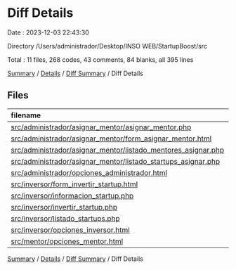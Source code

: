 # Diff Details

Date : 2023-12-03 22:43:30

Directory /Users/administrador/Desktop/INSO WEB/StartupBoost/src

Total : 11 files,  268 codes, 43 comments, 84 blanks, all 395 lines

[Summary](results.md) / [Details](details.md) / [Diff Summary](diff.md) / Diff Details

## Files
| filename | language | code | comment | blank | total |
| :--- | :--- | ---: | ---: | ---: | ---: |
| [src/administrador/asignar_mentor/asignar_mentor.php](/src/administrador/asignar_mentor/asignar_mentor.php) | PHP | 14 | 3 | 7 | 24 |
| [src/administrador/asignar_mentor/form_asignar_mentor.html](/src/administrador/asignar_mentor/form_asignar_mentor.html) | HTML | 26 | 0 | 7 | 33 |
| [src/administrador/asignar_mentor/listado_mentores_asignar.php](/src/administrador/asignar_mentor/listado_mentores_asignar.php) | PHP | 33 | 2 | 8 | 43 |
| [src/administrador/asignar_mentor/listado_startups_asignar.php](/src/administrador/asignar_mentor/listado_startups_asignar.php) | PHP | 37 | 2 | 9 | 48 |
| [src/administrador/opciones_administrador.html](/src/administrador/opciones_administrador.html) | HTML | 1 | 0 | 0 | 1 |
| [src/inversor/form_invertir_startup.html](/src/inversor/form_invertir_startup.html) | HTML | 24 | 0 | 5 | 29 |
| [src/inversor/informacion_startup.php](/src/inversor/informacion_startup.php) | PHP | 47 | 3 | 9 | 59 |
| [src/inversor/invertir_startup.php](/src/inversor/invertir_startup.php) | PHP | 15 | 2 | 7 | 24 |
| [src/inversor/listado_startups.php](/src/inversor/listado_startups.php) | PHP | 32 | 31 | 18 | 81 |
| [src/inversor/opciones_inversor.html](/src/inversor/opciones_inversor.html) | HTML | 20 | 0 | 7 | 27 |
| [src/mentor/opciones_mentor.html](/src/mentor/opciones_mentor.html) | HTML | 19 | 0 | 7 | 26 |

[Summary](results.md) / [Details](details.md) / [Diff Summary](diff.md) / Diff Details
